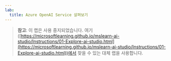 ```yaml
---
lab:
  title: Azure OpenAI Service 살펴보기
---
```


> **참고**: 이 랩은 사용 중지되었습니다. 여기([https://microsoftlearning.github.io/mslearn-ai-studio/Instructions/01-Explore-ai-studio.html](https://microsoftlearning.github.io/mslearn-ai-studio/Instructions/01-Explore-ai-studio.html))에서 찾을 수 있는 대체 랩을 사용합니다.

